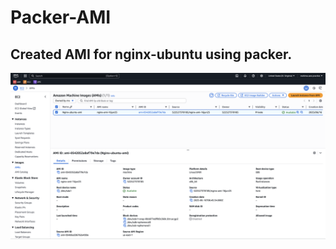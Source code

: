 # Packer-AMI

## Created AMI for nginx-ubuntu using packer.

![AWS nginx ami screenshot](https://github.com/mahimasharu2208/packer-ami/blob/main/nginx-ami.png)
